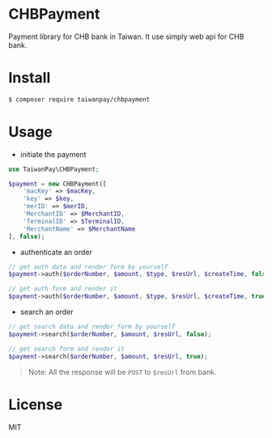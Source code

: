 # CHBPayment
Payment library for CHB bank in Taiwan. It use simply web api for CHB bank.

# Install
```BASH
$ composer require taiwanpay/chbpayment
```

# Usage
* initiate the payment
```PHP
use TaiwanPay\CHBPayment;

$payment = new CHBPayment([
    'macKey' => $macKey,
    'key' => $key,
    'merID' => $merID,
    'MerchantID' => $MerchantID,
    'TerminalID' => $TerminalID,
    'MerchantName' => $MerchantName
], false);
```

* authenticate an order
```PHP
// get auth data and render form by yourself
$payment->auth($orderNumber, $amount, $type, $resUrl, $createTime, false);

// get auth form and render it
$payment->auth($orderNumber, $amount, $type, $resUrl, $createTime, true);
```

* search an order
```PHP
// get search data and render form by yourself
$payment->search($orderNumber, $amount, $resUrl, false);

// get search form and render it
$payment->search($orderNumber, $amount, $resUrl, true);
```

> Note: All the response will be `POST` to `$resUrl` from bank.

# License
MIT

